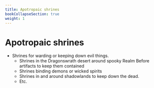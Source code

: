 ```yaml
---
title: Apotropaic shrines
bookCollapseSection: true
weight: 1
---
```


# Apotropaic shrines

- Shrines for warding or keeping down evil things.
  - Shrines in the Dragonswrath desert around spooky Realm Before artifacts to
    keep them contained
  - Shrines binding demons or wicked spirits
  - Shrines in and around shadowlands to keep down the dead.
  - Etc.
